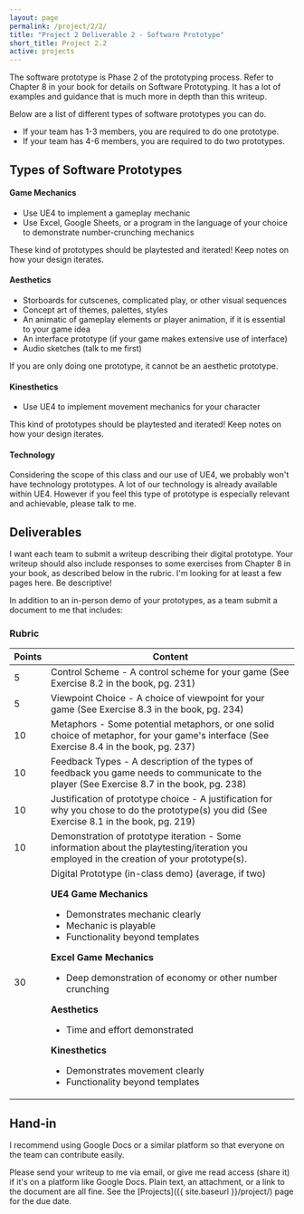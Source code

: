 ```yaml
---
layout: page
permalink: /project/2/2/
title: "Project 2 Deliverable 2 - Software Prototype"
short_title: Project 2.2
active: projects
---
```


The software prototype is Phase 2 of the prototyping process.
Refer to Chapter 8 in your book for details on Software Prototyping.
It has a lot of examples and guidance that is much more in depth than this writeup.

Below are a list of different types of software prototypes you can do.

- If your team has 1-3 members, you are required to do one prototype.
- If your team has 4-6 members, you are required to do two prototypes.


## Types of Software Prototypes

#### Game Mechanics

* Use UE4 to implement a gameplay mechanic
* Use Excel, Google Sheets, or a program in the language of your choice to demonstrate number-crunching mechanics

These kind of prototypes should be playtested and iterated!
Keep notes on how your design iterates.

#### Aesthetics

* Storboards for cutscenes, complicated play, or other visual sequences
* Concept art of themes, palettes, styles
* An animatic of gameplay elements or player animation, if it is essential to your game idea
* An interface prototype (if your game makes extensive use of interface)
* Audio sketches (talk to me first)

If you are only doing one prototype, it cannot be an aesthetic prototype.

#### Kinesthetics

* Use UE4 to implement movement mechanics for your character

This kind of prototypes should be playtested and iterated!
Keep notes on how your design iterates.

#### Technology

Considering the scope of this class and our use of UE4, we probably won't have technology prototypes.
A lot of our technology is already available within UE4.
However if you feel this type of prototype is especially relevant and achievable, please talk to me.

## Deliverables

I want each team to submit a writeup describing their digital prototype.
Your writeup should also include responses to some exercises from Chapter 8 in your book, as described below in the rubric.
I'm looking for at least a few pages here.
Be descriptive!

In addition to an in-person demo of your prototypes, as a team submit a document to me that includes:




### Rubric

<table class="table table-striped table-bordered">
  <thead>
    <tr>
      <th>Points</th>
      <th>Content</th>
    </tr>
  </thead>
  <tbody>

<tr>
<td>5</td>
<td markdown="block">
Control Scheme
- A control scheme for your game (See Exercise 8.2 in the book, pg. 231)
</td>
</tr>

<tr>
<td>5</td>
<td markdown="block">
Viewpoint Choice
- A choice of viewpoint for your game (See Exercise 8.3 in the book, pg. 234)
</td>
</tr>

<tr>
<td>10</td>
<td markdown="block">
Metaphors
- Some potential metaphors, or one solid choice of metaphor, for your game's interface (See Exercise 8.4 in the book, pg. 237)
</td>
</tr>

<tr>
<td>10</td>
<td markdown="block">
Feedback Types
- A description of the types of feedback you game needs to communicate to the player (See Exercise 8.7 in the book, pg. 238)
</td>
</tr>

<tr>
<td>10</td>
<td markdown="block">
Justification of prototype choice
- A justification for why you chose to do the prototype(s) you did (See Exercise 8.1 in the book, pg. 219)
</td>
</tr>

<tr>
<td>10</td>
<td markdown="block">
Demonstration of prototype iteration
- Some information about the playtesting/iteration you employed in the creation of your prototype(s).
</td>
</tr>

<tr>
<td>30</td>
<td markdown="block">
Digital Prototype (in-class demo) (average, if two)

**UE4 Game Mechanics**
- Demonstrates mechanic clearly
- Mechanic is playable
- Functionality beyond templates

**Excel Game Mechanics**
- Deep demonstration of economy or other number crunching

**Aesthetics**
- Time and effort demonstrated

**Kinesthetics**
- Demonstrates movement clearly
- Functionality beyond templates
</td>
</tr>


</tbody>
</table>



## Hand-in

I recommend using Google Docs or a similar platform so that everyone on the team can contribute easily.

Please send your writeup to me via email, or give me read access (share it) if it's on a platform like Google Docs.
Plain text, an attachment, or a link to the document are all fine.
See the [Projects]({{ site.baseurl }}/project/) page for the due date.
